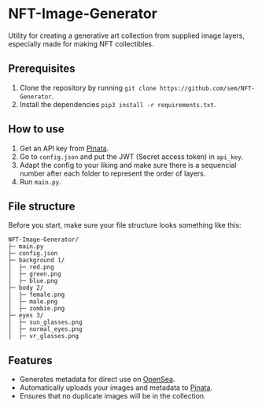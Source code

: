 # NFT-Image-Generator
Utility for creating a generative art collection from supplied image layers, especially made for making NFT collectibles.

## Prerequisites
1. Clone the repository by running ```git clone https://github.com/sem/NFT-Generator```.
2. Install the dependencies ```pip3 install -r requirements.txt```.

## How to use
1. Get an API key from [Pinata](https://app.pinata.cloud/keys).
2. Go to ``config.json`` and put the JWT (Secret access token) in ``api_key``.
3. Adapt the config to your liking and make sure there is a sequencial number after each folder to represent the order of layers.
4. Run ``main.py``.

## File structure
Before you start, make sure your file structure looks something like this:
```
NFT-Image-Generator/
├─ main.py
├─ config.json
├─ background 1/
│  ├─ red.png
│  ├─ green.png
│  ├─ blue.png
├─ body 2/
│  ├─ female.png
│  ├─ male.png
│  ├─ zombie.png
├─ eyes 3/
│  ├─ sun_glasses.png
│  ├─ normal_eyes.png
│  ├─ vr_glasses.png
```

## Features
- Generates metadata for direct use on [OpenSea](https://docs.opensea.io/docs/metadata-standards).
- Automatically uploads your images and metadata to [Pinata](https://www.pinata.cloud).
- Ensures that no duplicate images will be in the collection.
